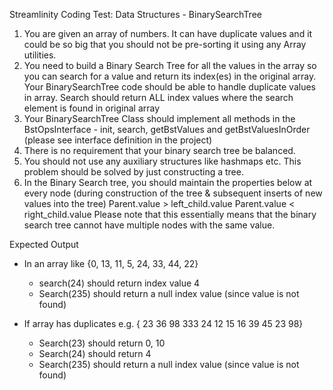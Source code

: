 ﻿Streamlinity Coding Test: Data Structures - BinarySearchTree

1. You are given an array of numbers.  It can have duplicate values and it could be so big that you
   should not be pre-sorting it using any Array utilities.
2. You need to build a Binary Search Tree for all the values in the array so you can search for a value
   and return its index(es) in the original array.  Your BinarySearchTree code should be able to handle
   duplicate values in array. Search should return ALL index values where the search element is found
   in original array
3. Your BinarySearchTree Class should implement all methods in the BstOpsInterface - init, search,
   getBstValues and getBstValuesInOrder (please see interface definition in the project)
4. There is no requirement that your binary search tree be balanced.
5. You should not use any auxiliary structures like hashmaps etc.   This problem should be
   solved by just constructing a tree.
6. In the Binary Search tree,   you should maintain the properties below at every node (during construction
   of the tree & subsequent inserts of new values into the tree)
        Parent.value > left_child.value
        Parent.value < right_child.value
   Please note that this essentially means that the binary search tree cannot have multiple nodes with the same value.


Expected Output


* In an array like {0, 13, 11, 5, 24, 33, 44, 22}
   * search(24) should return index value 4
   * Search(235) should return a null index value (since value is not found)

* If array has duplicates e.g. { 23 36 98  333 24 12 15 16 39 45 23 98}
   * Search(23) should return 0, 10
   * Search(24) should return 4
   * Search(235) should return a null index value (since value is not found)